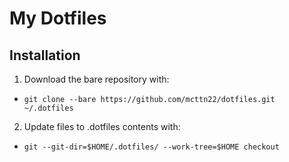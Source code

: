 # My Dotfiles

## Installation

1. Download the bare repository with:

- ```
  git clone --bare https://github.com/mcttn22/dotfiles.git ~/.dotfiles
  ```

2. Update files to .dotfiles contents with:

- ```
  git --git-dir=$HOME/.dotfiles/ --work-tree=$HOME checkout
  ```

